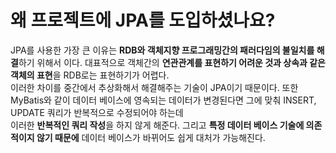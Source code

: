 # 왜 프로젝트에 JPA를 도입하셨나요?

JPA를 사용한 가장 큰 이유는 **RDB와 객체지향 프로그래밍간의 패러다임의 불일치를 해결**하기 위해서 이다.
대표적으로 객체간의 **연관관계를 표현하기 어려운 것과 상속과 같은 객체의 표현**을 RDB로는 표현하기가 어렵다.  
이러한 차이를 중간에서 추상화해서 해결해주는 기술이 JPA이기 때문이다.
또한 MyBatis와 같이 데이터 베이스에 영속되는 데이터가 변경된다면 그에 맞춰 INSERT, UPDATE 쿼리가 반복적으로 수정되어야 하는데  
이러한 **반복적인 쿼리 작성**을 하지 않게 해준다. 
그리고 **특정 데이터 베이스 기술에 의존적이지 않기 때문에** 데이터 베이스가 바뀌어도 쉽게 대처가 가능해진다.

